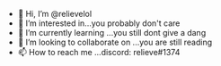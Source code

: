 - 👋 Hi, I’m @relievelol
- 👀 I’m interested in...you probably don't care
- 🌱 I’m currently learning ...you still dont give a dang
- 💞️ I’m looking to collaborate on ...you are still reading
- 📫 How to reach me ...discord: relieve#1374

<!---
relievelol/relievelol is a ✨ special ✨ repository because its `README.md` (this file) appears on your GitHub profile.
You can click the Preview link to take a look at your changes.
--->
